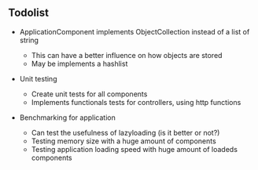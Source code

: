 Todolist
--------
+ ApplicationComponent implements ObjectCollection instead of a list of string
    - This can have a better influence on how objects are stored
    - May be implements a hashlist

+ Unit testing
    - Create unit tests for all components 
    - Implements functionals tests for controllers, using http functions

+ Benchmarking for application
    - Can test the usefulness of lazyloading (is it better or not?)
    - Testing memory size with a huge amount of components
    - Testing application loading speed with huge amount of loadeds components 